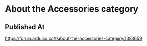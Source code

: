 # About the Accessories category

## Published At

https://forum.arduino.cc/t/about-the-accessories-category/1383659
